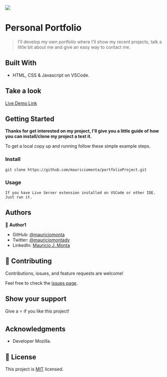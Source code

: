 ![](https://img.shields.io/badge/Microverse-blueviolet)

# Personal Portfolio

> I'll develop my own portfolio where I'll show my recent projects, talk a little bit about me and give an easy way to contact me.


## Built With

- HTML, CSS & Javascript on VSCode.

## Take a look

[Live Demo Link](https://mauriciomonta.github.io/portfolioProject/)


## Getting Started

**Thanks for get interested on my project, I'll give you a little guide of how you can install/clone my project a test it.**

To get a local copy up and running follow these simple example steps.


### Install

    git clone https://github.com/mauriciomonta/portfolioProject.git

### Usage

    If you have Live Server extension installed on VSCode or other IDE.
    Just run it.

## Authors

👤 **Author1**

- GitHub: [@mauriciomonta](https://github.com/mauriciomonta)
- Twitter: [@mauriciomontadv](https://twitter.com/twitterhandle)
- LinkedIn: [Mauricio J. Monta](https://linkedin.com/in/linkedinhandle)

## 🤝 Contributing

Contributions, issues, and feature requests are welcome!

Feel free to check the [issues page](../../issues/).

## Show your support

Give a ⭐️ if you like this project!

## Acknowledgments

- Developer Mozilla.

## 📝 License

This project is [MIT](./LICENSE) licensed.
